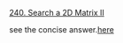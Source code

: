 [240. Search a 2D Matrix II](https://leetcode.com/problems/search-a-2d-matrix-ii/description/)<br>

see the concise answer.[here](https://leetcode.com/problems/search-a-2d-matrix-ii/discuss/66140/My-concise-O(m+n)-Java-solution)